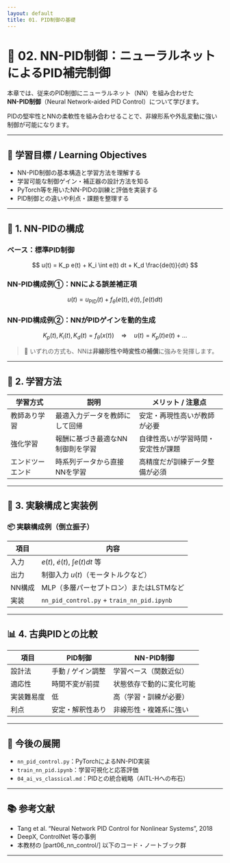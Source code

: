 ```yaml
---
layout: default
title: 01. PID制御の基礎
---
```


<!-- MathJax support for both inline and block math -->
<script type="text/javascript">
  window.MathJax = {
    tex: { inlineMath: [['$', '$'], ['\\(', '\\)']] },
    svg: { fontCache: 'global' }
  };
</script>
<script type="text/javascript"
  async
  src="https://cdn.jsdelivr.net/npm/mathjax@3/es5/tex-mml-chtml.js">
</script>

# 🧠 02. NN-PID制御：ニューラルネットによるPID補完制御

本章では、従来のPID制御にニューラルネット（NN）を組み合わせた  
**NN-PID制御**（Neural Network-aided PID Control）について学びます。

PIDの堅牢性とNNの柔軟性を組み合わせることで、非線形系や外乱変動に強い制御が可能になります。

---

## 🎯 学習目標 / Learning Objectives

- NN-PID制御の基本構造と学習方法を理解する  
- 学習可能な制御ゲイン・補正器の設計方法を知る  
- PyTorch等を用いたNN-PIDの訓練と評価を実装する  
- PID制御との違いや利点・課題を整理する

---

## 🔧 1. NN-PIDの構成

### ベース：標準PID制御

$$
u(t) = K_p e(t) + K_i \int e(t) dt + K_d \frac{de(t)}{dt}
$$

### NN-PID構成例①：NNによる誤差補正項

$$
u(t) = u_{\text{PID}}(t) + f_\theta(e(t), \dot{e}(t), \int e(t) dt)
$$

### NN-PID構成例②：NNがPIDゲインを動的生成

$$
K_p(t), K_i(t), K_d(t) = f_\theta(x(t))  
\quad \Rightarrow \quad u(t) = K_p(t)e(t) + ...
$$

> 📌 いずれの方式も、NNは**非線形性や時変性の補償**に強みを発揮します。

---

## 🧠 2. 学習方法

| 学習方式         | 説明                              | メリット / 注意点                    |
|------------------|-----------------------------------|-------------------------------------|
| 教師あり学習     | 最適入力データを教師にして回帰     | 安定・再現性高いが教師が必要         |
| 強化学習         | 報酬に基づき最適なNN制御則を学習   | 自律性高いが学習時間・安定性が課題   |
| エンドツーエンド | 時系列データから直接NNを学習       | 高精度だが訓練データ整備が必須       |

---

## 🧪 3. 実験構成と実装例

### 📦 実験構成例（倒立振子）

| 項目      | 内容                                      |
|-----------|-------------------------------------------|
| 入力      | $e(t)$, $\dot{e}(t)$, $\int e(t)dt$ 等      |
| 出力      | 制御入力 $u(t)$（モータトルクなど）       |
| NN構成    | MLP（多層パーセプトロン）またはLSTMなど   |
| 実装      | `nn_pid_control.py` + `train_nn_pid.ipynb`

---

## 📊 4. 古典PIDとの比較

| 項目       | PID制御                     | NN-PID制御                        |
|------------|-----------------------------|-----------------------------------|
| 設計法     | 手動 / ゲイン調整           | 学習ベース（関数近似）            |
| 適応性     | 時間不変が前提               | 状態依存で動的に変化可能          |
| 実装難易度 | 低                          | 高（学習・訓練が必要）            |
| 利点       | 安定・解釈性あり             | 非線形性・複雑系に強い            |

---

## 📘 今後の展開

- `nn_pid_control.py`：PyTorchによるNN-PID実装  
- `train_nn_pid.ipynb`：学習可視化と応答評価  
- `04_ai_vs_classical.md`：PIDとの統合戦略（AITL-Hへの布石）

---

## 📚 参考文献

- Tang et al. “Neural Network PID Control for Nonlinear Systems”, 2018  
- DeepX, ControlNet 等の事例  
- 本教材の [part06_nn_control/] 以下のコード・ノートブック群

---
